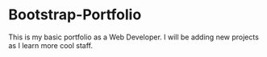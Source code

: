 # Bootstrap-Portfolio

This is my basic portfolio as a Web Developer. I will be adding new projects as I learn more cool staff.

